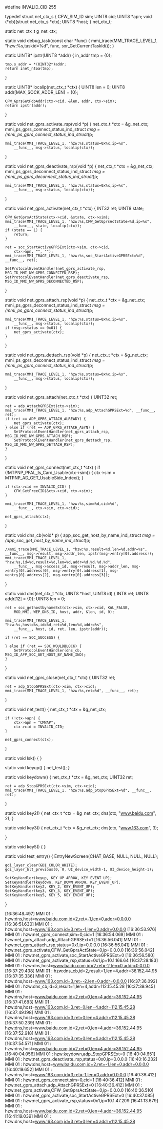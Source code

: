 #define INVALID_CID 255

typedef struct net_ctx_s {
	CFW_SIM_ID sim;
	UINT8 cid;
	UINT8 *apn;
	void (*cb)(struct net_ctx_s *ctx);
	UINT8 *host;
} net_ctx_t;

static net_ctx_t g_net_ctx;

static void debug_task(const char *func) {
	mmi_trace(MMI_TRACE_LEVEL_1, "hzw:%s,taskid=%d", func, sxr_GetCurrentTaskId());
}

static UINT8* ipstr(UINT8 *addr) {
	in_addr tmp = {0};

	tmp.s_addr = *(UINT32*)addr;
	return inet_ntoa(tmp);
}

static UINT8* localip(net_ctx_t *ctx) {
	UINT8 len = 0;
	UINT8 addr[MAX_SOCK_ADDR_LEN] = {0};

	CFW_GprsGetPdpAddr(ctx->cid, &len, addr, ctx->sim);
	return ipstr(addr);
}

static void net_gprs_activate_rsp(void *p)
{
	net_ctx_t *ctx = &g_net_ctx;
	mmi_ps_gprs_connect_status_ind_struct *msg = (mmi_ps_gprs_connect_status_ind_struct*)p;

	mmi_trace(MMI_TRACE_LEVEL_1, "hzw:%s,status=0x%x,ip=%s",
		__func__, msg->status, localip(ctx));
}

static void net_gprs_deactivate_rsp(void *p)
{
	net_ctx_t *ctx = &g_net_ctx;
	mmi_ps_gprs_deconnect_status_ind_struct *msg = (mmi_ps_gprs_deconnect_status_ind_struct*)p;

	mmi_trace(MMI_TRACE_LEVEL_1, "hzw:%s,status=0x%x,ip=%s",
		__func__, msg->status, localip(ctx));
}

static void net_gprs_activate(net_ctx_t *ctx) {
	INT32 ret;
	UINT8 state;

	CFW_GetGprsActState(ctx->cid, &state, ctx->sim);
	mmi_trace(MMI_TRACE_LEVEL_1, "hzw:%s,CFW_GetGprsActState=%d,ip=%s",
		__func__, state, localip(ctx));
	if (state == 1) {
		return;
	}

	ret = soc_StartActiveGPRSExt(ctx->sim, ctx->cid, 
		ctx->apn, "", "");
	mmi_trace(MMI_TRACE_LEVEL_1, "hzw:%s,soc_StartActiveGPRSExt=%d", __func__, ret);

	SetProtocolEventHandler(net_gprs_activate_rsp, MSG_ID_MMI_NW_GPRS_CONNECTED_RSP);
	SetProtocolEventHandler(net_gprs_deactivate_rsp, MSG_ID_MMI_NW_GPRS_DECONNECTED_RSP);
}

static void net_gprs_attach_rsp(void *p)
{
	net_ctx_t *ctx = &g_net_ctx;
	mmi_ps_gprs_deconnect_status_ind_struct *msg = (mmi_ps_gprs_connect_status_ind_struct*)p;

	mmi_trace(MMI_TRACE_LEVEL_1, "hzw:%s,status=0x%x,ip=%s",
		__func__, msg->status, localip(ctx));
	if (msg->status == 0x01) {
		net_gprs_activate(ctx);
	}
}

static void net_gprs_dettach_rsp(void *p)
{
	net_ctx_t *ctx = &g_net_ctx;
	mmi_ps_gprs_deconnect_status_ind_struct *msg = (mmi_ps_gprs_connect_status_ind_struct*)p;

	mmi_trace(MMI_TRACE_LEVEL_1, "hzw:%s,status=0x%x,ip=%s",
		__func__, msg->status, localip(ctx));
}

static void net_gprs_attach(net_ctx_t *ctx) {
	UINT32 ret;

	ret = adp_AttachGPRSExt(ctx->sim);
	mmi_trace(MMI_TRACE_LEVEL_1, "hzw:%s,adp_AttachGPRSExt=%d", __func__, ret);
	if (ret == ADP_GPRS_ATTACH_ALREADY) {
		net_gprs_activate(ctx);
	} else if (ret == ADP_GPRS_ATTACH_ASYN) {
		SetProtocolEventHandler(net_gprs_attach_rsp, MSG_ID_MMI_NW_GPRS_ATTACH_RSP);
		SetProtocolEventHandler(net_gprs_dettach_rsp, MSG_ID_MMI_NW_GPRS_DETTACH_RSP);
	}
}

static void net_gprs_connect(net_ctx_t *ctx) {
	if (!MTPNP_PFAL_Is_Card_Usable(ctx->sim)) {
		ctx->sim = MTPNP_AD_GET_UsableSide_Index();
	}

	if (ctx->cid == INVALID_CID) {
		CFW_GetFreeCID(&ctx->cid, ctx->sim);
	}

	mmi_trace(MMI_TRACE_LEVEL_1, "hzw:%s,sim=%d,cid=%d",
		__func__, ctx->sim, ctx->cid);

	net_gprs_attach(ctx);
}

static void dns_cb(void* p) {
	app_soc_get_host_by_name_ind_struct *msg = (app_soc_get_host_by_name_ind_struct*)p;

	//mmi_trace(MMI_TRACE_LEVEL_1, "hzw:%s,result=%d,len=%d,addr=%s", __func__, msg->result, msg->addr_len, ipstr(msg->entry[0].address));
	mmi_trace(MMI_TRACE_LEVEL_1, "hzw:%s,id=%d,result=%d,len=%d,addr=%d.%d.%d.%d",
		__func__, msg->access_id, msg->result, msg->addr_len, msg->entry[0].address[0], msg->entry[0].address[1], msg->entry[0].address[2], msg->entry[0].address[3]);
}

static void dns(net_ctx_t *ctx, UINT8 *host, UINT8 id) {
	INT8 ret;
	UINT8 addr[12] = {0};
	UINT8 len = 0;

	ret = soc_gethostbynameExt(ctx->sim, ctx->cid, KAL_FALSE, 
		MOD_MMI, WEP_DNS_ID, host, addr, &len, id, 0);

	mmi_trace(MMI_TRACE_LEVEL_1, "hzw:%s,host=%s,id=%d,ret=%d,len=%d,addr=%s",
		__func__, host, id, ret, len, ipstr(addr));

	if (ret == SOC_SUCCESS) {

	} else if (ret == SOC_WOULDBLOCK) {
		SetProtocolEventHandler(dns_cb, MSG_ID_APP_SOC_GET_HOST_BY_NAME_IND);
	}
}

static void net_gprs_close(net_ctx_t *ctx) {
	UINT32 ret;
	
	ret = adp_StopGPRSExt(ctx->sim, ctx->cid);
	mmi_trace(MMI_TRACE_LEVEL_1, "hzw:%s,ret=%d", __func__, ret);
}

static void net_test() {
	net_ctx_t *ctx = &g_net_ctx;

	if (!ctx->apn) {
		ctx->apn = "CMWAP";
		ctx->cid = INVALID_CID;
	}

	net_gprs_connect(ctx);
}

static void lsk() {
}

static void keyup() {
	net_test();
}

static void keydown() {
	net_ctx_t *ctx = &g_net_ctx;
	UINT32 ret;

	ret = adp_StopGPRSExt(ctx->sim, ctx->cid);
	mmi_trace(MMI_TRACE_LEVEL_1, "hzw:%s,adp_StopGPRSExt=%d", __func__, ret);
}

static void key2() {
	net_ctx_t *ctx = &g_net_ctx;
	dns(ctx, "www.baidu.com", 2);
}

static void key3() {
	net_ctx_t *ctx = &g_net_ctx;
	dns(ctx, "www.163.com", 3);

}

static void key5() {
}

static void test_entry() {
	EntryNewScreen(CHAT_BASE, NULL, NULL, NULL);

	gdi_layer_clear(GDI_COLOR_WHITE);
	gdi_layer_blt_previous(0, 0, UI_device_width-1, UI_device_height-1);

	SetKeyHandler(keyup, KEY_UP_ARROW, KEY_EVENT_UP);
	SetKeyHandler(keydown, KEY_DOWN_ARROW, KEY_EVENT_UP);
	SetKeyHandler(key2, KEY_2, KEY_EVENT_UP);
	SetKeyHandler(key3, KEY_3, KEY_EVENT_UP);
	SetKeyHandler(key5, KEY_5, KEY_EVENT_UP);
}

[16:36:48.497]   MMI 01 : hzw:dns,host=www.baidu.com,id=2,ret=-1,len=0,addr=0.0.0.0
[16:36:51.630]   MMI 01 : hzw:dns,host=www.163.com,id=3,ret=-1,len=0,addr=0.0.0.0
[16:36:53.976]   MMI 01 : hzw:net_gprs_connect,sim=0,cid=1
[16:36:54.069]   MMI 01 : hzw:net_gprs_attach,adp_AttachGPRSExt=1
[16:36:56.041]   MMI 01 : hzw:net_gprs_attach_rsp,status=0x1,ip=0.0.0.0
[16:36:56.041]   MMI 01 : hzw:net_gprs_activate,CFW_GetGprsActState=0,ip=0.0.0.0
[16:36:56.042]   MMI 01 : hzw:net_gprs_activate,soc_StartActiveGPRSExt=0
[16:36:56.580]   MMI 01 : hzw:net_gprs_activate_rsp,status=0x1,ip=10.1.166.64
[16:37:28.183]   MMI 01 : hzw:dns,host=www.baidu.com,id=2,ret=-2,len=0,addr=0.0.0.0
[16:37:29.438]   MMI 01 : hzw:dns_cb,id=2,result=1,len=4,addr=36.152.44.95
[16:37:35.336]   MMI 01 : hzw:dns,host=www.163.com,id=3,ret=-2,len=0,addr=0.0.0.0
[16:37:36.092]   MMI 01 : hzw:dns_cb,id=3,result=1,len=4,addr=112.15.45.28
[16:37:39.945]   MMI 01 : hzw:dns,host=www.baidu.com,id=2,ret=0,len=4,addr=36.152.44.95
[16:37:41.683]   MMI 01 : hzw:dns,host=www.163.com,id=3,ret=0,len=4,addr=112.15.45.28
[16:37:49.198]   MMI 01 : hzw:dns,host=www.163.com,id=3,ret=0,len=4,addr=112.15.45.28
[16:37:50.239]   MMI 01 : hzw:dns,host=www.baidu.com,id=2,ret=0,len=4,addr=36.152.44.95
[16:37:52.918]   MMI 01 : hzw:dns,host=www.163.com,id=3,ret=0,len=4,addr=112.15.45.28
[16:37:54.571]   MMI 01 : hzw:dns,host=www.baidu.com,id=2,ret=0,len=4,addr=36.152.44.95
[16:40:04.056]   MMI 01 : hzw:keydown,adp_StopGPRSExt=0
[16:40:04.651]   MMI 01 : hzw:net_gprs_deactivate_rsp,status=0x0,ip=0.0.0.0
[16:40:16.232]   MMI 01 : hzw:dns,host=www.baidu.com,id=2,ret=-1,len=0,addr=0.0.0.0
[16:40:19.652]   MMI 01 : hzw:dns,host=www.163.com,id=3,ret=-1,len=0,addr=0.0.0.0
[16:40:36.412]   MMI 01 : hzw:net_gprs_connect,sim=0,cid=1
[16:40:36.412]   MMI 01 : hzw:net_gprs_attach,adp_AttachGPRSExt=0
[16:40:36.412]   MMI 01 : hzw:net_gprs_activate,CFW_GetGprsActState=0,ip=0.0.0.0
[16:40:36.510]   MMI 01 : hzw:net_gprs_activate,soc_StartActiveGPRSExt=0
[16:40:37.085]   MMI 01 : hzw:net_gprs_activate_rsp,status=0x1,ip=10.1.47.209
[16:41:13.679]   MMI 01 : hzw:dns,host=www.baidu.com,id=2,ret=0,len=4,addr=36.152.44.95
[16:41:19.039]   MMI 01 : hzw:dns,host=www.163.com,id=3,ret=0,len=4,addr=112.15.45.28